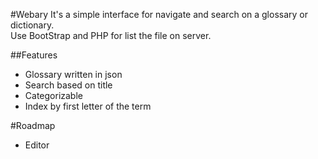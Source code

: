 #Webary
It's a simple interface for navigate and search on a glossary or dictionary.  
Use BootStrap and PHP for list the file on server.  

##Features
* Glossary written in json
* Search based on title
* Categorizable 
* Index by first letter of the term

#Roadmap
* Editor